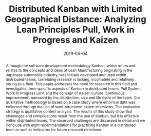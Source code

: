 ---
abstract: 'Although the software development methodology Kanban, which refers and
  relates to the concepts and ideas of Lean Manufacturing originating in the Japanese
  automobile industry, was initially developed and used within distributed teams,
  correlating research is lacking, incomplete and relatively young as a field. This
  paper addresses the need for research in this field and investigates three specific
  aspects of Kanban in distributed teams: Pull System, Work In Progress Limit and
  the concept of Kaizen culture (continuous improvement) narrowed by the distribution,
  size and life cycle of the team. Our qualitative methodology is based on a case
  study where empirical data was collected through the use of semi-structured expert
  interviews. The evaluative strategy is qualitative content analysis. The results
  of this study show that challenges and complications result from the use of Kanban,
  but it is effective within distributed teams. The observed challenges are discussed
  in detail and we conclude with eight recommendations for practicing Kanban in a
  distributed team as well as indicators for future research directions.'
authors:
- Raoul Vallon
- Stefan Strobl
- Martin Ras
- Mario Bernhart
- Thomas Grechenig
date: '2019-05-04'
featured: false
links:
- name: Publik
  url: https://publik.tuwien.ac.at/showentry.php?ID=287271&lang=2
publication_types:
- '1'
publishDate: '2019-05-04'
title: 'Distributed Kanban with Limited Geographical Distance: Analyzing Lean Principles
  Pull, Work in Progress and Kaizen'
url_pdf: ''
---